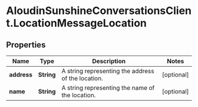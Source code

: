 # AloudinSunshineConversationsClient.LocationMessageLocation

## Properties

Name | Type | Description | Notes
------------ | ------------- | ------------- | -------------
**address** | **String** | A string representing the address of the location. | [optional] 
**name** | **String** | A string representing the name of the location. | [optional] 


